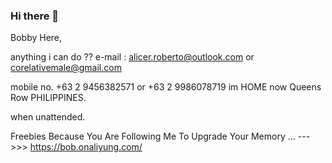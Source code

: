 ### Hi there 👋

<!--
**InternationalEngineer/InternationalEngineer** is a ✨ _special_ ✨ repository because its `README.md` (this file) appears on your GitHub profile.

Here are some ideas to get you started:

- 🔭 I’m currently working on ...
- 🌱 I’m currently learning ...
- 👯 I’m looking to collaborate on ...
- 🤔 I’m looking for help with ...
- 💬 Ask me about ...
- 📫 How to reach me: ...
- 😄 Pronouns: ...
- ⚡ Fun fact: ...
-->
Bobby Here,

anything i can do ??  e-mail :  alicer.roberto@outlook.com or corelativemale@gmail.com

mobile no. +63 2 9456382571  or +63 2 9986078719     im HOME now Queens Row PHILIPPINES.

when unattended.

Freebies Because You Are Following Me To Upgrade Your Memory ...   --->>> https://bob.onaliyung.com/

